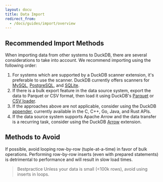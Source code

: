 ```yaml
---
layout: docu
title: Data Import
redirect_from:
  - /docs/guides/import/overview
---
```


## Recommended Import Methods

When importing data from other systems to DuckDB, there are several considerations to take into account.
We recommend importing using the following order:

1. For systems which are supported by a DuckDB scanner extension, it's preferable to use the scanner. DuckDB currently offers scanners for [MySQL](query_mysql), [PostgreSQL](query_postgres), and [SQLite](query_sqlite).
2. If there is a bulk export feature in the data source system, export the data to Parquet or CSV format, then load it using DuckDB's [Parquet](parquet_import) or [CSV loader](csv_import).
3. If the approaches above are not applicable, consider using the DuckDB [appender](../../data/appender), currently available in the C, C++, Go, Java, and Rust APIs.
4. If the data source system supports Apache Arrow and the data transfer is a recurring task, consider using the DuckDB [Arrow](../../extensions/arrow) extension.

## Methods to Avoid

If possible, avoid looping row-by-row (tuple-at-a-time) in favor of bulk operations.
Performing row-by-row inserts (even with prepared statements) is detrimental to performance and will result in slow load times.

> Bestpractice Unless your data is small (<100k rows), avoid using inserts in loops.
